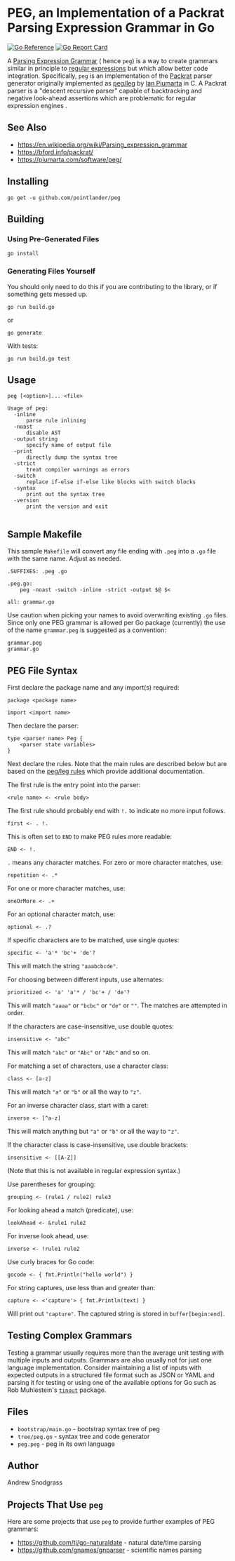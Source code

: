 # PEG, an Implementation of a Packrat Parsing Expression Grammar in Go

[![Go Reference](https://pkg.go.dev/badge/github.com/pointlander/peg.svg)](https://pkg.go.dev/github.com/pointlander/peg)
[![Go Report Card](https://goreportcard.com/badge/github.com/pointlander/peg)](https://goreportcard.com/report/github.com/pointlander/peg)

A [Parsing Expression Grammar](https://en.wikipedia.org/wiki/Parsing_expression_grammar) ( hence `peg`) is a way to create grammars similar in principle to [regular expressions](https://en.wikipedia.org/wiki/Regular_expression) but which allow better code integration. Specifically, `peg` is an implementation of the [Packrat](https://en.wikipedia.org/wiki/Parsing_expression_grammar#Implementing_parsers_from_parsing_expression_grammars) parser generator originally implemented as [peg/leg](https://www.piumarta.com/software/peg/) by [Ian Piumarta](https://www.piumarta.com/cv/) in C. A Packrat parser is a "descent recursive parser" capable of backtracking and negative look-ahead assertions which are problematic for regular expression engines . 

## See Also

* https://en.wikipedia.org/wiki/Parsing_expression_grammar
* https://bford.info/packrat/
* https://piumarta.com/software/peg/

## Installing

```
go get -u github.com/pointlander/peg
```

## Building

### Using Pre-Generated Files

```
go install
```

### Generating Files Yourself
You should only need to do this if you are contributing to the library, or if something gets messed up.

```
go run build.go
```
or
```
go generate
```

With tests:

```
go run build.go test
```

## Usage

```
peg [<option>]... <file>

Usage of peg:
  -inline
      parse rule inlining
  -noast
      disable AST
  -output string
      specify name of output file
  -print
      directly dump the syntax tree
  -strict
      treat compiler warnings as errors
  -switch
      replace if-else if-else like blocks with switch blocks
  -syntax
      print out the syntax tree
  -version
      print the version and exit
	  
```


## Sample Makefile

This sample `Makefile` will convert any file ending with `.peg` into a `.go` file with the same name. Adjust as needed.

```make
.SUFFIXES: .peg .go

.peg.go:
	peg -noast -switch -inline -strict -output $@ $<

all: grammar.go
```

Use caution when picking your names to avoid overwriting existing `.go` files. Since only one PEG grammar is allowed per Go package (currently) the use of the name `grammar.peg` is suggested as a convention:

```
grammar.peg
grammar.go
```

## PEG File Syntax

First declare the package name and any import(s) required:

```
package <package name>

import <import name>
```

Then declare the parser:

```
type <parser name> Peg {
	<parser state variables>
}
```

Next declare the rules. Note that the main rules are described below but are based on the [peg/leg rules](https://www.piumarta.com/software/peg/peg.1.html) which provide additional documentation.

The first rule is the entry point into the parser:

```
<rule name> <- <rule body>
```

The first rule should probably end with `!.` to indicate no more input follows. 

```
first <- . !.
```

This is often set to `END` to make PEG rules more readable:

```
END <- !.
```

`.` means any character matches. For zero or more character matches, use:

```
repetition <- .*
```

For one or more character matches, use:

```
oneOrMore <- .+
```

For an optional character match, use:

```
optional <- .?
```

If specific characters are to be matched, use single quotes:

```
specific <- 'a'* 'bc'+ 'de'?
```

This will match the string `"aaabcbcde"`.

For choosing between different inputs, use alternates:

```
prioritized <- 'a' 'a'* / 'bc'+ / 'de'?
```

This will match `"aaaa"` or `"bcbc"` or `"de"` or `""`. The matches are attempted in order.

If the characters are case-insensitive, use double quotes:

```
insensitive <- "abc"
```

This will match `"abc"` or `"Abc"` or `"ABc"` and so on.

For matching a set of characters, use a character class:

```
class <- [a-z]
```

This will match `"a"` or `"b"` or all the way to `"z"`.

For an inverse character class, start with a caret:

```
inverse <- [^a-z]
```

This will match anything but `"a"` or `"b"` or all the way to `"z"`.

If the character class is case-insensitive, use double brackets:

```
insensitive <- [[A-Z]]
```

(Note that this is not available in regular expression syntax.)

Use parentheses for grouping:

```
grouping <- (rule1 / rule2) rule3
```

For looking ahead a match (predicate), use:

```
lookAhead <- &rule1 rule2
```

For inverse look ahead, use:

```
inverse <- !rule1 rule2
```

Use curly braces for Go code:

```
gocode <- { fmt.Println("hello world") }
```

For string captures, use less than and greater than:

```
capture <- <'capture'> { fmt.Println(text) }
```

Will print out `"capture"`. The captured string is stored in `buffer[begin:end]`.

## Testing Complex Grammars

Testing a grammar usually requires more than the average unit testing with multiple inputs and outputs. Grammars are also usually not for just one language implementation. Consider maintaining a list of inputs with expected outputs in a structured file format such as JSON or YAML and parsing it for testing or using one of the available options for Go such as Rob Muhlestein's [`tinout`](https://github.com/robmuh/tinout) package.

## Files

* `bootstrap/main.go` - bootstrap syntax tree of peg
* `tree/peg.go` - syntax tree and code generator
* `peg.peg` - peg in its own language

## Author

Andrew Snodgrass

## Projects That Use `peg`

Here are some projects that use `peg` to provide further examples of PEG grammars:

* https://github.com/tj/go-naturaldate - natural date/time parsing
* https://github.com/gnames/gnparser - scientific names parsing
